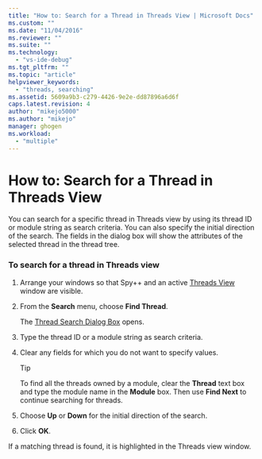 ```yaml
---
title: "How to: Search for a Thread in Threads View | Microsoft Docs"
ms.custom: ""
ms.date: "11/04/2016"
ms.reviewer: ""
ms.suite: ""
ms.technology: 
  - "vs-ide-debug"
ms.tgt_pltfrm: ""
ms.topic: "article"
helpviewer_keywords: 
  - "threads, searching"
ms.assetid: 5609a9b3-c279-4426-9e2e-dd87896a6d6f
caps.latest.revision: 4
author: "mikejo5000"
ms.author: "mikejo"
manager: ghogen
ms.workload: 
  - "multiple"
---
```

# How to: Search for a Thread in Threads View
You can search for a specific thread in Threads view by using its thread ID or module string as search criteria. You can also specify the initial direction of the search. The fields in the dialog box will show the attributes of the selected thread in the thread tree.  
  
### To search for a thread in Threads view  
  
1.  Arrange your windows so that Spy++ and an active [Threads View](../debugger/threads-view.md) window are visible.  
  
2.  From the **Search** menu, choose **Find Thread**.  
  
     The [Thread Search Dialog Box](../debugger/thread-search-dialog-box.md) opens.  
  
3.  Type the thread ID or a module string as search criteria.  
  
4.  Clear any fields for which you do not want to specify values.  
  
    > [!TIP]
    >  To find all the threads owned by a module, clear the **Thread** text box and type the module name in the **Module** box. Then use **Find Next** to continue searching for threads.  
  
5.  Choose **Up** or **Down** for the initial direction of the search.  
  
6.  Click **OK**.  
  
 If a matching thread is found, it is highlighted in the Threads view window.